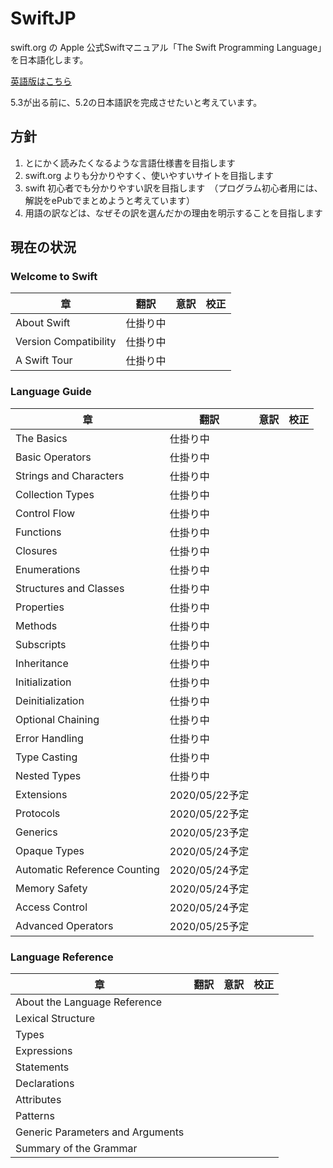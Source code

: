 # SwiftJP

swift.org の Apple 公式Swiftマニュアル「The Swift Programming Language」を日本語化します。

[英語版はこちら](https://docs.swift.org/swift-book/)

5.3が出る前に、5.2の日本語訳を完成させたいと考えています。

## 方針

1. とにかく読みたくなるような言語仕様書を目指します
1. swift.org よりも分かりやすく、使いやすいサイトを目指します
1. swift 初心者でも分かりやすい訳を目指します　（プログラム初心者用には、解説をePubでまとめようと考えています）
1. 用語の訳などは、なぜその訳を選んだかの理由を明示することを目指します

## 現在の状況

### Welcome to Swift

| 章 | 翻訳 | 意訳 | 校正 |
| --- | --- | --- | --- |
| About Swift | 仕掛り中 |  |  |
| Version Compatibility | 仕掛り中 |  |  |
| A Swift Tour | 仕掛り中 |  |  |

### Language Guide

| 章 | 翻訳 | 意訳 | 校正 |
| --- | --- | --- | --- |
| The Basics | 仕掛り中 |  |  |
| Basic Operators | 仕掛り中 |  |  |
| Strings and Characters | 仕掛り中 |  |  |
| Collection Types | 仕掛り中 |  |  |
| Control Flow | 仕掛り中 |  |  |
| Functions | 仕掛り中 |  |  |
| Closures | 仕掛り中 |  |  |
| Enumerations | 仕掛り中 |  |  |
| Structures and Classes | 仕掛り中 |  |  |
| Properties | 仕掛り中 |  |  |
| Methods | 仕掛り中 |  |  |
| Subscripts | 仕掛り中 |  |  |
| Inheritance | 仕掛り中 |  |  |
| Initialization | 仕掛り中 |  |  |
| Deinitialization | 仕掛り中 |  |  |
| Optional Chaining | 仕掛り中 |  |  |
| Error Handling | 仕掛り中 |  |  |
| Type Casting | 仕掛り中 |  |  |
| Nested Types | 仕掛り中 |  |  |
| Extensions | 2020/05/22予定 |  |  |
| Protocols | 2020/05/22予定 |  |  |
| Generics | 2020/05/23予定 |  |  |
| Opaque Types | 2020/05/24予定 |  |  |
| Automatic Reference Counting | 2020/05/24予定 |  |  |
| Memory Safety | 2020/05/24予定 |  |  |
| Access Control | 2020/05/24予定 |  |  |
| Advanced Operators | 2020/05/25予定 |  |  |

### Language Reference

| 章 | 翻訳 | 意訳 | 校正 |
| --- | --- | --- | --- |
| About the Language Reference |  |  |  |
| Lexical Structure |  |  |  |
| Types |  |  |  |
| Expressions |  |  |  |
| Statements |  |  |  |
| Declarations |  |  |  |
| Attributes |  |  |  |
| Patterns |  |  |  |
| Generic Parameters and Arguments |  |  |  |
| Summary of the Grammar |  |  |  |





